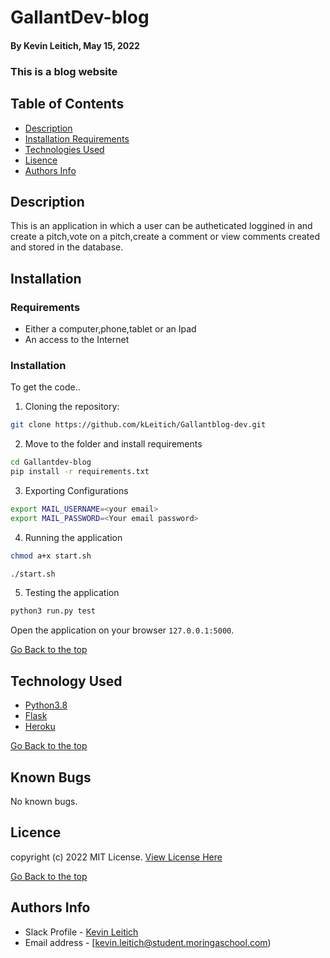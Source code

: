 # GallantDev-blog
#### By Kevin Leitich, May 15, 2022
### This is a blog website

## Table of Contents
+ [Description](#description)
+ [Installation Requirements](#installation)
+ [Technologies Used](#technology)
+ [Lisence](#lisence)
+ [Authors Info](#author)

## Description
This is an application in which a user can be autheticated loggined in and create a pitch,vote on a pitch,create a comment or view comments created and stored in the database.

## Installation 
### Requirements

* Either a computer,phone,tablet or an Ipad
* An access to the Internet
### Installation
To get the code..

1. Cloning the repository:
  ```bash
  git clone https://github.com/kLeitich/Gallantblog-dev.git
  ```
2. Move to the folder and install requirements
  ```bash
  cd Gallantdev-blog
  pip install -r requirements.txt
  ```
3. Exporting Configurations
  ```bash
  export MAIL_USERNAME=<your email>
  export MAIL_PASSWORD=<Your email password>
  ```
4. Running the application

  ```bash
  chmod a+x start.sh

  ./start.sh
  ```
5. Testing the application
  ```bash
  python3 run.py test
  ```
Open the application on your browser `127.0.0.1:5000`.


[Go Back to the top](#GallantDev-blog)


## Technology Used
* [Python3.8](https://www.python.org/)
* [Flask](http://flask.pocoo.org/)
* [Heroku](https://heroku.com)

[Go Back to the top](#GallantDev-blog)

## Known Bugs
No known bugs.


## Licence

copyright (c) 2022 MIT License. [View License Here](LICENSE)

[Go Back to the top](#GallantDev-blog)

## Authors Info

* Slack Profile - [Kevin Leitich]()
* Email address - [kevin.leitich@student.moringaschool.com)

